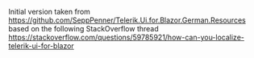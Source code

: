 Initial version taken from https://github.com/SeppPenner/Telerik.Ui.for.Blazor.German.Resources
based on the following StackOverflow thread https://stackoverflow.com/questions/59785921/how-can-you-localize-telerik-ui-for-blazor